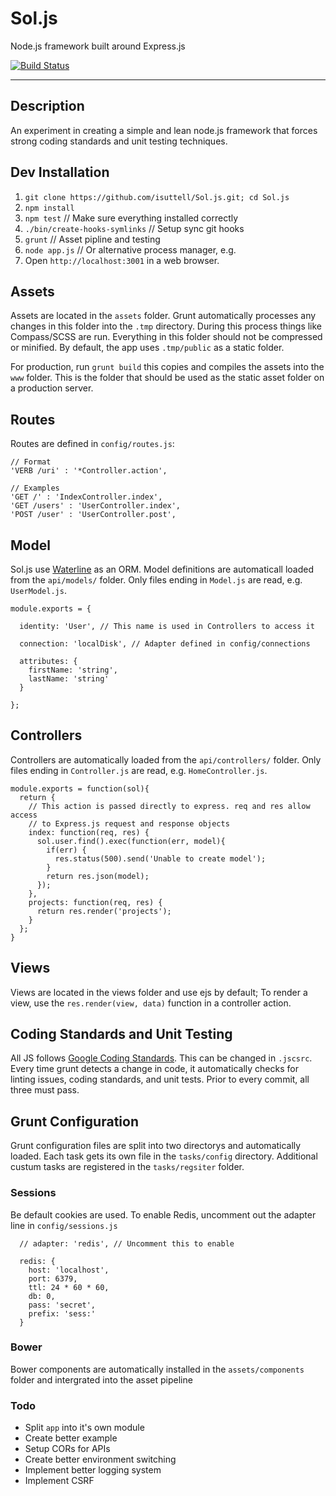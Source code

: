 # Sol.js
Node.js framework built around Express.js

[![Build Status](https://travis-ci.org/isuttell/Sol.js.svg)](https://travis-ci.org/isuttell/Sol.js)

- - -

## Description
An experiment in creating a simple and lean node.js framework that forces
strong coding standards and unit testing techniques.


## Dev Installation

1. `git clone https://github.com/isuttell/Sol.js.git; cd Sol.js`
2. `npm install`
3. `npm test` // Make sure everything installed correctly
4. `./bin/create-hooks-symlinks` // Setup sync git hooks
5. `grunt` // Asset pipline and testing
6. `node app.js` // Or alternative process manager, e.g.
7. Open `http://localhost:3001` in a web browser.

## Assets
Assets are located in the `assets` folder. Grunt automatically processes any
changes in this folder into the `.tmp` directory. During this process things
like Compass/SCSS are run. Everything in this folder should not be compressed or
minified. By default, the app uses `.tmp/public` as a static folder.

For production, run `grunt build` this copies and compiles the assets into the
`www` folder. This is the folder that should be used as the static asset folder
on a production server.


## Routes

Routes are defined in `config/routes.js`:

````
// Format
'VERB /uri' : '*Controller.action',

// Examples
'GET /' : 'IndexController.index',
'GET /users' : 'UserController.index',
'POST /user' : 'UserController.post',
````


## Model

Sol.js use [Waterline](https://github.com/balderdashy/waterline) as an ORM.
Model definitions are automaticall loaded from the `api/models/` folder. Only
files ending in `Model.js` are read, e.g. `UserModel.js`.

````
module.exports = {

  identity: 'User', // This name is used in Controllers to access it

  connection: 'localDisk', // Adapter defined in config/connections

  attributes: {
    firstName: 'string',
    lastName: 'string'
  }

};
````


## Controllers

Controllers are automatically loaded from the `api/controllers/` folder. Only
files ending in `Controller.js` are read, e.g. `HomeController.js`.

````
module.exports = function(sol){
  return {
    // This action is passed directly to express. req and res allow access
    // to Express.js request and response objects
    index: function(req, res) {
      sol.user.find().exec(function(err, model){
        if(err) {
          res.status(500).send('Unable to create model');
        }
        return res.json(model);
      });
    },
    projects: function(req, res) {
      return res.render('projects');
    }
  };
}
````

## Views

Views are located in the views folder and use ejs by default; To render a view,
use the `res.render(view, data)` function in a controller action.


## Coding Standards and Unit Testing
All JS follows [Google Coding Standards](https://google-styleguide.googlecode.com/svn/trunk/javascriptguide.xml). This can be changed in `.jscsrc`. Every time
grunt detects a change in code, it automatically checks for linting issues,
coding standards, and unit tests. Prior to every commit, all three must pass.

## Grunt Configuration
Grunt configuration files are split into two directorys and automatically loaded.
Each task gets its own file in the `tasks/config` directory. Additional custum
tasks are registered in the `tasks/regsiter` folder.


### Sessions
Be default cookies are used. To enable Redis, uncomment out the adapter line in
`config/sessions.js`

````
  // adapter: 'redis', // Uncomment this to enable

  redis: {
    host: 'localhost',
    port: 6379,
    ttl: 24 * 60 * 60,
    db: 0,
    pass: 'secret',
    prefix: 'sess:'
  }
````

### Bower
Bower components are automatically installed in the `assets/components` folder
and intergrated into the asset pipeline

### Todo

* Split `app` into it's own module
* Create better example
* Setup CORs for APIs
* Create better environment switching
* Implement better logging system
* Implement CSRF
